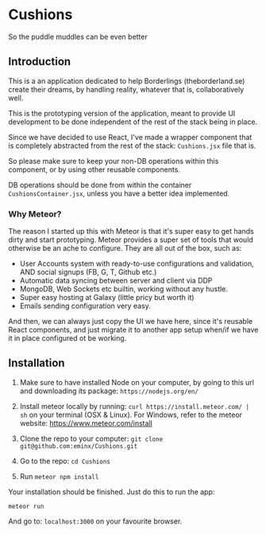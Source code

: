 # Cushions
So the puddle muddles can be even better

## Introduction

This is a an application dedicated to help Borderlings (theborderland.se) create their dreams, by handling reality, whatever that is, collaboratively well.

This is the prototyping version of the application, meant to provide UI development to be done independent of the rest of the stack being in place.

Since we have decided to use React, I've made a wrapper component that is completely abstracted from the rest of the stack: `Cushions.jsx` file that is. 

So please make sure to keep your non-DB operations within this component, or by using other reusable components.

DB operations should be done from within the container `CushionsContainer.jsx`, unless you have a better idea implemented.

### Why Meteor?

The reason I started up this with Meteor is that it's super easy to get hands dirty and start prototyping. Meteor provides a super set of tools that would otherwise be an ache to configure. They are all out of the box, such as:

- User Accounts system with ready-to-use configurations and validation, AND social signups (FB, G, T, Github etc.)
- Automatic data syncing between server and client via DDP
- MongoDB, Web Sockets etc builtin, working without any hustle.
- Super easy hosting at Galaxy (little pricy but worth it)
- Emails sending configuration very easy.


And then, we can always just copy the UI we have here, since it's reusable React components, and just migrate it to another app setup when/if we have it in place configured ot be working.


## Installation

1. Make sure to have installed Node on your computer, by going to this url and downloading its package: ```https://nodejs.org/en/```

2. Install meteor locally by running: ```curl https://install.meteor.com/ | sh``` on your terminal (OSX & Linux). For Windows, refer to the meteor website: https://www.meteor.com/install

3. Clone the repo to your computer: ```git clone git@github.com:eminx/Cushions.git```

4. Go to the repo: ```cd Cushions```

5. Run ```meteor npm install```

Your installation should be finished. Just do this to run the app:

```meteor run```

And go to: ```localhost:3000``` on your favourite browser.
